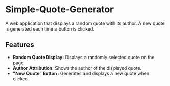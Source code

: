 # Simple-Quote-Generator

A web application that displays a random quote with its author.  A new quote is generated each time a button is clicked.

## Features

*   **Random Quote Display:**  Displays a randomly selected quote on the page.
*   **Author Attribution:**  Shows the author of the displayed quote.
*   **"New Quote" Button:**  Generates and displays a new quote when clicked.
